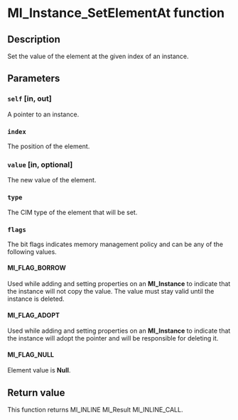 # MI_Instance_SetElementAt function

## Description

Set the value of the element at the given index of an instance.

## Parameters

### `self` [in, out]

A pointer to an instance.

### `index`

The position of the element.

### `value` [in, optional]

The new value of the element.

### `type`

The CIM type of the element that will be set.

### `flags`

The bit flags indicates memory management policy and can be any of the following values.

#### MI_FLAG_BORROW

Used while adding and setting properties on an **MI_Instance** to indicate that the instance will not copy the value. The value must stay valid until the instance is deleted.

#### MI_FLAG_ADOPT

Used while adding and setting properties on an **MI_Instance** to indicate that the instance will adopt the pointer and will be responsible for deleting it.

#### MI_FLAG_NULL

Element value is **Null**.

## Return value

This function returns MI_INLINE MI_Result MI_INLINE_CALL.